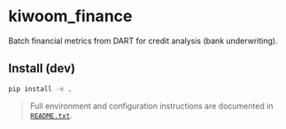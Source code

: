 # kiwoom_finance

Batch financial metrics from DART for credit analysis (bank underwriting).

## Install (dev)
```bash
pip install -e .
```

> Full environment and configuration instructions are documented in
> [`README.txt`](README.txt).

